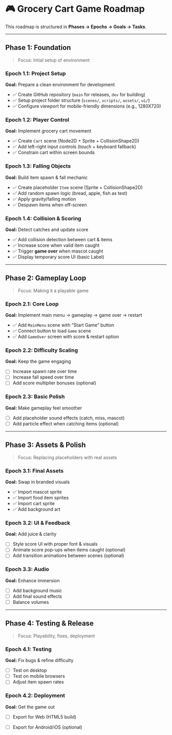 # 🎮 Grocery Cart Game Roadmap

This roadmap is structured in **Phases → Epochs → Goals → Tasks**.

---

## **Phase 1: Foundation**

> Focus: Intial setup of environment

### **Epoch 1.1: Project Setup**

**Goal:** Prepare a clean environment for development
- ✅ Create GitHub repository (`main` for releases, `dev` for building)
- ✅ Setup project folder structure (`scenes/`, `scripts/`, `assets/`, `ui/`)
- ✅ Configure viewport for mobile-friendly dimensions (e.g., 1280X720)
### **Epoch 1.2: Player Control**

**Goal:** Implement grocery cart movement
- ✅ Create `Cart` scene (Node2D + Sprite + CollisionShape2D)
- ✅ Add left-right input controls (touch + keyboard fallback)
- ✅ Constrain cart within screen bounds

### **Epoch 1.3: Falling Objects**

**Goal:** Build item spawn & fall mechanic
- ✅ Create placeholder `Item` scene (Sprite + CollisionShape2D)
- ✅ Add random spawn logic (bread, apple, fish as test)
- ✅ Apply gravity/falling motion
- ✅ Despawn items when off-screen

### **Epoch 1.4: Collision & Scoring**

**Goal:** Detect catches and update score
- ✅ Add collision detection between cart & items
- ✅ Increase score when valid item caught
- ✅ Trigger **game over** when mascot caught
- ✅ Display temporary score UI (basic Label)

---

## **Phase 2: Gameplay Loop**

> Focus: Making it a playable game

### **Epoch 2.1: Core Loop**

**Goal:** Implement main menu → gameplay → game over → restart
- ✅ Add `MainMenu` scene with “Start Game” button
- ✅ Connect button to load `Game` scene
- ✅ Add `GameOver` screen with score & restart option

### **Epoch 2.2: Difficulty Scaling**

**Goal:** Keep the game engaging
- [ ] Increase spawn rate over time
- [ ] Increase fall speed over time
- [ ] Add score multiplier bonuses (optional)

### **Epoch 2.3: Basic Polish**

**Goal:** Make gameplay feel smoother
- [ ] Add placeholder sound effects (catch, miss, mascot)
- [ ] Add particle effect when catching items (optional)

---

## **Phase 3: Assets & Polish**

> Focus: Replacing placeholders with real assets

### **Epoch 3.1: Final Assets**

**Goal:** Swap in branded visuals
- ✅ Import mascot sprite
- ✅ Import food item sprites
- ✅ Import cart sprite
- ✅ Add background art

### **Epoch 3.2: UI & Feedback**

**Goal:** Add juice & clarity
- [ ] Style score UI with proper font & visuals
- [ ] Animate score pop-ups when items caught (optional)
- [ ] Add transition animations between scenes (optional)

### **Epoch 3.3: Audio**

**Goal:** Enhance immersion
- [ ] Add background music
- [ ] Add final sound effects
- [ ] Balance volumes

---

## **Phase 4: Testing & Release**

> Focus: Playability, fixes, deployment

### **Epoch 4.1: Testing**

**Goal:** Fix bugs & refine difficulty
- [ ] Test on desktop
- [ ] Test on mobile browsers
- [ ] Adjust item spawn rates

### **Epoch 4.2: Deployment**

**Goal:** Get the game out
- [ ] Export for Web (HTML5 build)
- [ ] Export for Android/iOS (optional)

